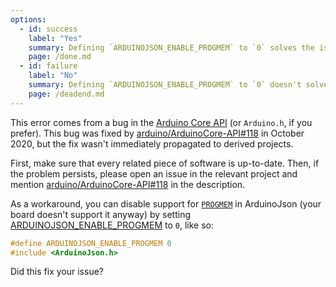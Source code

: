 ```yaml
---
options:
  - id: success
    label: "Yes"
    summary: Defining `ARDUINOJSON_ENABLE_PROGMEM` to `0` solves the issue
    page: /done.md
  - id: failure
    label: "No"
    summary: Defining `ARDUINOJSON_ENABLE_PROGMEM` to `0` doesn't solve the issue
    page: /deadend.md
---
```


This error comes from a bug in the [Arduino Core API](https://github.com/arduino/ArduinoCore-API) (or `Arduino.h`, if you prefer).
This bug was fixed by [arduino/ArduinoCore-API#118](https://github.com/arduino/ArduinoCore-API/pull/118) in October 2020, but the fix wasn't immediately propagated to derived projects.

First, make sure that every related piece of software is up-to-date.
Then, if the problem persists, please open an issue in the relevant project and mention [arduino/ArduinoCore-API#118](https://github.com/arduino/ArduinoCore-API/pull/118) in the description.

As a workaround, you can disable support for [`PROGMEM`](https://www.arduino.cc/reference/en/language/variables/utilities/progmem/) in ArduinoJson (your board doesn't support it anyway) by setting [ARDUINOJSON_ENABLE_PROGMEM](/v6/api/config/enable_progmem/) to `0`, like so:

```c++
#define ARDUINOJSON_ENABLE_PROGMEM 0
#include <ArduinoJson.h>
```

Did this fix your issue?